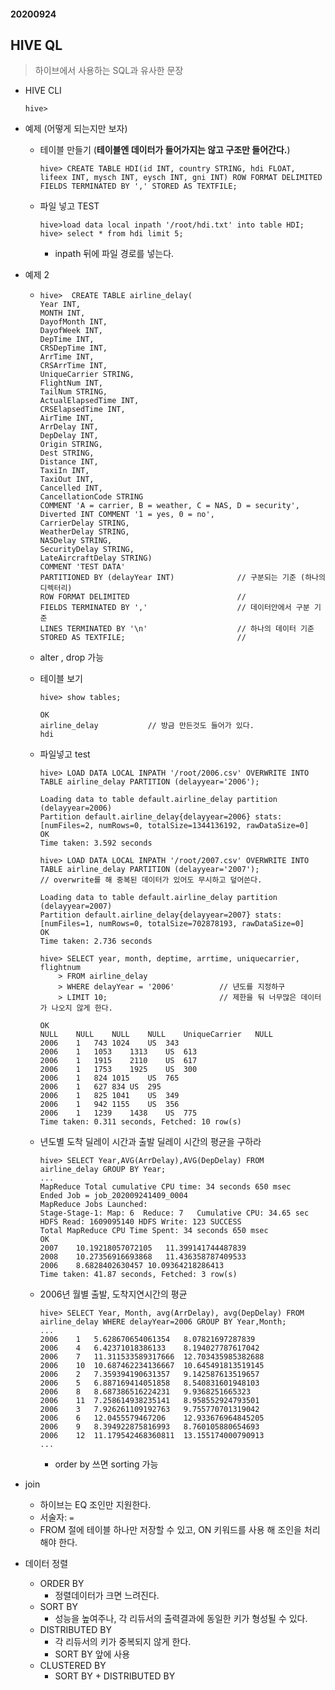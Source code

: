 #### 20200924

## HIVE QL

> 하이브에서 사용하는 SQL과 유사한 문장

* HIVE CLI

  ```
  hive>
  ```



* 예제 (어떻게 되는지만 보자)

  * 테이블 만들기 (**테이블엔 데이터가 들어가지는 않고 구조만 들어간다.**)

    ```
    hive> CREATE TABLE HDI(id INT, country STRING, hdi FLOAT, lifeex INT, mysch INT, eysch INT, gni INT) ROW FORMAT DELIMITED FIELDS TERMINATED BY ',' STORED AS TEXTFILE;
    ```

  * 파일 넣고 TEST

    ```
    hive>load data local inpath '/root/hdi.txt' into table HDI;
    hive> select * from hdi limit 5;
    ```

    * inpath 뒤에 파일 경로를 넣는다.

* 예제 2

  * ```
    hive>  CREATE TABLE airline_delay(
    Year INT,
    MONTH INT,
    DayofMonth INT,
    DayofWeek INT,
    DepTime INT,
    CRSDepTime INT,
    ArrTime INT,
    CRSArrTime INT,
    UniqueCarrier STRING,
    FlightNum INT,
    TailNum STRING,
    ActualElapsedTime INT,
    CRSElapsedTime INT,
    AirTime INT,
    ArrDelay INT,
    DepDelay INT,
    Origin STRING,
    Dest STRING,
    Distance INT,
    TaxiIn INT,
    TaxiOut INT,
    Cancelled INT,
    CancellationCode STRING
    COMMENT 'A = carrier, B = weather, C = NAS, D = security',
    Diverted INT COMMENT '1 = yes, 0 = no',
    CarrierDelay STRING,
    WeatherDelay STRING,
    NASDelay STRING,
    SecurityDelay STRING,
    LateAircraftDelay STRING)
    COMMENT 'TEST DATA'
    PARTITIONED BY (delayYear INT)				// 구분되는 기준 (하나의 디렉터리)
    ROW FORMAT DELIMITED						//	
    FIELDS TERMINATED BY ','					// 데이터안에서 구분 기준
    LINES TERMINATED BY '\n'					// 하나의 데이터 기준
    STORED AS TEXTFILE;							//	
    ```

  * alter , drop 가능

  * 테이블 보기

    ````
    hive> show tables;
    
    OK
    airline_delay			// 방금 만든것도 들어가 있다.
    hdi
    ````

  * 파일넣고 test
  
    ```
    hive> LOAD DATA LOCAL INPATH '/root/2006.csv' OVERWRITE INTO TABLE airline_delay PARTITION (delayyear='2006');
    
    Loading data to table default.airline_delay partition (delayyear=2006)
    Partition default.airline_delay{delayyear=2006} stats: [numFiles=2, numRows=0, totalSize=1344136192, rawDataSize=0]
    OK
    Time taken: 3.592 seconds
    
    hive> LOAD DATA LOCAL INPATH '/root/2007.csv' OVERWRITE INTO TABLE airline_delay PARTITION (delayyear='2007');			
    // overwrite를 해 중복된 데이터가 있어도 무시하고 덮어쓴다.
    
    Loading data to table default.airline_delay partition (delayyear=2007)
    Partition default.airline_delay{delayyear=2007} stats: [numFiles=1, numRows=0, totalSize=702878193, rawDataSize=0]
    OK
    Time taken: 2.736 seconds
    
    hive> SELECT year, month, deptime, arrtime, uniquecarrier, flightnum
        > FROM airline_delay
        > WHERE delayYear = '2006'			// 년도를 지정하구 
        > LIMIT 10;							// 제한을 둬 너무많은 데이터가 나오지 않게 한다.						
      
    OK
    NULL	NULL	NULL	NULL	UniqueCarrier	NULL
    2006	1	743	1024	US	343
    2006	1	1053	1313	US	613
    2006	1	1915	2110	US	617
    2006	1	1753	1925	US	300
    2006	1	824	1015	US	765
    2006	1	627	834	US	295
    2006	1	825	1041	US	349
    2006	1	942	1155	US	356
    2006	1	1239	1438	US	775
    Time taken: 0.311 seconds, Fetched: 10 row(s)
    ```
  
  * 년도별 도착 딜레이 시간과 출발 딜레이 시간의 평균을 구하라
  
    ```
    hive> SELECT Year,AVG(ArrDelay),AVG(DepDelay) FROM airline_delay GROUP BY Year;   
    ...
    MapReduce Total cumulative CPU time: 34 seconds 650 msec
    Ended Job = job_202009241409_0004
    MapReduce Jobs Launched: 
    Stage-Stage-1: Map: 6  Reduce: 7   Cumulative CPU: 34.65 sec   HDFS Read: 1609095140 HDFS Write: 123 SUCCESS
    Total MapReduce CPU Time Spent: 34 seconds 650 msec
    OK
    2007	10.19218057072105	11.399141744487839
    2008	10.27356916693868	11.436358787409533
    2006	8.6828402630457	10.09364218286413
    Time taken: 41.87 seconds, Fetched: 3 row(s)
    ```
  
  * 2006년 월별 출발, 도착지연시간의 평균
  
    ```
    hive> SELECT Year, Month, avg(ArrDelay), avg(DepDelay) FROM airline_delay WHERE delayYear=2006 GROUP BY Year,Month;
    ...
    2006	1	5.628670654061354	8.07821697287839
    2006	4	6.42371018386133	8.194027787617042
    2006	7	11.311533589317666	12.703435985382688
    2006	10	10.687462234136667	10.645491813519145
    2006	2	7.359394190631357	9.142587613519657
    2006	5	6.887169414051858	8.540831601948103
    2006	8	8.687386516224231	9.9368251665323
    2006	11	7.258614938235141	8.958552924793501
    2006	3	7.926261109192763	9.755770701319042
    2006	6	12.0455579467206	12.933676964845205
    2006	9	8.394922875816993	8.760105880654693
    2006	12	11.179542468360811	13.155174000790913
    ...
    ```
  
    * order by 쓰면 sorting 가능
  
* join

  * 하이브는 EQ 조인만 지원한다.
  * 서술자: `=` 
  * FROM 절에 테이블 하나만 저장할 수 있고, ON 키워드를 사용 해 조인을 처리해야 한다.  

* 데이터 정렬
  * ORDER BY
    * 정렬데이터가 크면 느려진다.
  * SORT BY
    * 성능을 높여주나, 각 리듀서의 출력결과에 동일한 키가 형성될 수 있다.
  * DISTRIBUTED BY
    * 각 리듀서의 키가 중복되지 않게 한다.
    * SORT BY 앞에 사용
  * CLUSTERED BY
    * SORT BY + DISTRIBUTED BY